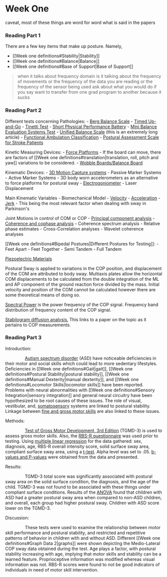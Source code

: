 # Week One

caveat, most of these things are word for word what is said in the papers

### **Reading Part 1**
There are a few key items that make up posture. 
Namely,
- [[Week one definitions#Stability|Stability]]
- [[Week one definitions#Balance|Balance]]
- [[Week one definitions#Base of Support|Base of Support]]

>when it talks about frequency domain is it talking about the frequency of movements or the frequency of the data you are reading or the frequency of the sensor being used
> ask about what you would do if you say want to transfer from one grad program to another because it sucks

### **Reading Part 2**
Different tests concerning Pathologies:
	- [Berg Balance Scale](https://www.brandeis.edu/roybal/docs/Berg-Balance-Scale_Website.pdf)
	- [Timed Up-and-Go](https://www.cdc.gov/steadi/pdf/TUG_test-print.pdf)
	- [Tinetti Test](https://www.physio-pedia.com/Tinetti_Test)
	- [Short Physical Performance Battery](https://geriatrictoolkit.missouri.edu/SPPB-Score-Tool.pdf)
	- [Mini Balance Evaluation Systems Test](https://www.sralab.org/rehabilitation-measures/mini-balance-evaluation-systems-test)
	- [Unified Balance Scale](https://www.medicaljournals.se/jrm/content/html/10.2340/16501977-0797) (this is an extremely long article)
	- [Functional Ambulation Classification](https://www.physio-pedia.com/Functional_Ambulation_Category)
	- [Postural Assessment Scale for Stroke Patients](https://www.sralab.org/rehabilitation-measures/postural-assessment-scale-stroke)

Kinetic Measuring Devices:
	- [Force Platforms](https://en.wikipedia.org/wiki/Force_platform)
		- If the board can move, there are factors of [[Week one definitions#translation|translation, roll, pitch and yaw]] variations to be considered.
	- [Wobble Boards/Balance Board](https://www.indoboard.com)

Kinematic Devices:
	- [3D Motion Capture systems](https://www.researchgate.net/profile/Thanarat-Chalidabhongse/publication/2801696_Real-time_3D_Motion_Capture/links/53f6c3c10cf2fceacc74d309/Real-time-3D-Motion-Capture.pdf)
	- Passive Marker Systems
	- Active Marker Systems
	- 3D body worn accelerometers as an alternative to force platforms for postural sway
	- [Electrogoniometer](https://www.workplacetesting.com/definition/5079/electrogoniometer)
	- Laser Displacement

Main Kinematic Variables
	- Biomechanical Model
	- [Velocity](https://en.wikipedia.org/wiki/Velocity)
	- [Acceleration](https://en.wikipedia.org/wiki/Acceleration)
	- [Jerk](<https://en.wikipedia.org/wiki/Jerk_(physics)>)
		- This being the most relevant factor when dealing with sway in Parkinson's

Joint Motions in control of COM or COP
	- [Principal component analysis](https://builtin.com/data-science/step-step-explanation-principal-component-analysis)
	- [Coherence and cophase analysis](<https://en.wikipedia.org/wiki/Coherence_(signal_processing)>)
	- Coherence spectrum analysis
	- Relative phase estimates
	- Cross-Correlation analyses
	- Wavelet coherence analyses

[[Week one definitions#Bipedal Postures|Different Postures for Testing]]:
	- Feet Apart
	- Feet Together
	- Semi Tandem
	- Full Tandem


[Piezoelectric Materials](https://en.wikipedia.org/wiki/Piezoelectricity)

Postural Sway is applied to variations in the COP position, and displacement of the COM are attributed to body sway. Multiaxis plates allow the horizontal COM displacements to be calculated from the double integration of the ML and AP component of the ground reaction force divided by the mass. Initial velocity and position of the COM cannot be calculated however there are some theoretical means of doing so.

[Spectral Power](https://en.wikipedia.org/wiki/Spectral_power_distribution) is the power frequency of the COP signal. Frequency band distribution of frequency content of the COP signal.

[Stabilogram diffusion analysis.](https://www.sciencedirect.com/science/article/pii/S096663620700104X) This links to a paper on the topic as it pertains to COP measurements.

### **Reading Part 3**
Introduction:

                [Autism spectrum disorder](https://www.cdc.gov/ncbddd/autism/facts.html) (ASD) have noticeable deficiencies in their motor and social skills which could lead to more sedentary lifestyles. Deficiencies in [[Week one definitions#Gait|gait]], [[Week one definitions#Postural Stability|postural stability]], [[Week one definitions#Manual Dexterity|manual dexterity]], and [[Week one definitions#Locomotor Skills|locomotor skills]] have been reported. Problems with neural abnormalities with [[Week one definitions#Sensory Integration|sensory integration]] and general neural circuitry have been hypothesized to be root causes of these issues. The role of visual, vestibular, and, [somatosensory](https://en.wikipedia.org/wiki/Somatosensory_system) systems are linked to postural stability. Linkage between [fine and gross motor skills](https://www.healthline.com/health/childrens-health/gross-motor-skills#vs-fine-motor) are also linked to these issues.

Methods:

                [Test of Gross Motor Development, 3rd Edition](https://www.therapro.com/Browse-Category/Gross-Motor-Fine-Motor/TGMD-3-Complete-Kit.html) (TGMD-3) is used to assess gross motor skills. Also, the [RBS-R questionnaire](http://fcon_1000.projects.nitrc.org/indi/enhanced/assessments/rbs-r.html) was used prior to testing. Using [multiple linear regression](<https://www.investopedia.com/terms/m/mlr.asp#:~:text=Key%20Takeaways-,Multiple%20linear%20regression%20(MLR)%2C%20also%20known%20simply%20as%20multiple,uses%20just%20one%20explanatory%20variable.>) for the data gathered: sex, diagnosis, age, RBS-R overall intensity score, solid surface sway area, compliant surface sway area, using a [t-test](https://en.wikipedia.org/wiki/Student%27s_t-test). Alpha level was set to .05. [b-values and P-values](https://www.statisticssolutions.com/regression-table/#:~:text=The%20first%20symbol%20is%20the,variable%20increases%20by%201.57%20units.) were obtained from the data and presented.

Results:

                TGMD-3 total score was significantly associated with postural sway area on the solid surface condition, the diagnosis, and the age of the child. TGMD-3 was not found to be associated with these things under compliant surface conditions. Results of the [ANOVA](<https://www.investopedia.com/terms/a/anova.asp#:~:text=Analysis%20of%20variance%20(ANOVA)%20is,the%20random%20factors%20do%20not.>) found that children with ASD had a greater postural sway area when compared to non-ASD children, and overall, each group had higher postural sway. Children with ASD score lower on the TGMD-3.

Discussion:

                These tests were used to examine the relationship between motor skill performance and postural stability, and restricted and repetitive patterns of behavior in children with and without ASD. Different [[Week one definitions#Graph Data 2|graphs]] were shown depicting the Medio-Lateral COP sway data obtained during the test. Age plays a factor, with postural stability increasing with age, implying that motor skills and stability can be a learned feature. Proprioceptive information was modified whereas visual information was not. RBS-R scores were found to not be good indicators of individuals in need of motor skill intervention.